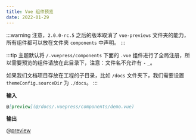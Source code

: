 ```yaml
---
title: Vue 组件预览
date: 2022-01-29
---
```


:::warning
注意，`2.0.0-rc.5` 之后的版本取消了 `vue-previews` 文件夹的能力，所有组件都可以放在文件夹 `components` 中声明。
:::

:::tip
主题默认将 `/.vuepress/components` 下面的 `.vue` 组件进行了全局注册，所以需要预览的组件请放在此目录下，注意：文件名不允许有 `-` `_`。

如果我们文档项目存放在工程的子目录，比如 `/docs` 文件夹下，我们需要设置 `themeConfig.sourceDir` 为 `./docs`。
:::

**输入**

```md
@[preview](@/docs/.vuepress/components/demo.vue)
```

**输出**

@[preview](@/docs/.vuepress/components/demo.vue)
